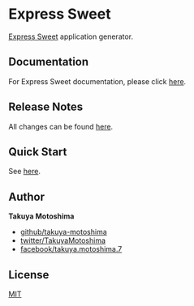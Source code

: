 # Express Sweet
[Express Sweet](https://www.npmjs.com/package/express-sweet) application generator.

## Documentation
For Express Sweet documentation, please click [here](https://takuya-motoshima.github.io/express-sweet/v1/).

## Release Notes
All changes can be found [here](CHANGELOG.md).

## Quick Start
See [here](QUICK_START.md).

## Author
**Takuya Motoshima**

* [github/takuya-motoshima](https://github.com/takuya-motoshima)
* [twitter/TakuyaMotoshima](https://twitter.com/TakuyaMotoshima)
* [facebook/takuya.motoshima.7](https://www.facebook.com/takuya.motoshima.7)

## License
[MIT](LICENSE)
